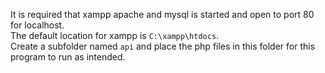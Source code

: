It is required that xampp apache and mysql is started and open to port 80 for localhost.<br />
The default location for xampp is `C:\xampp\htdocs`.<br />
Create a subfolder named `api` and place the php files in this folder for this program to run as intended.
